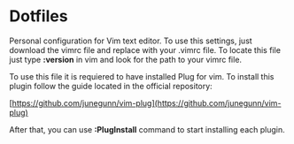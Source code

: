 # Dotfiles
Personal configuration for Vim text editor. To use this settings, just download the vimrc file and replace with your .vimrc file.
To locate this file just type **:version** in vim and look for the path to your vimrc file.

To use this file it is requiered to have installed Plug for vim. To install this plugin follow the guide located in the official 
repository:

[https://github.com/junegunn/vim-plug](https://github.com/junegunn/vim-plug)

After that, you can use **:PlugInstall** command to start installing each plugin.
